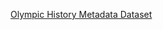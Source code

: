 [Olympic History Metadata Dataset](https://www.kaggle.com/datasets/heesoo37/120-years-of-olympic-history-athletes-and-results)
